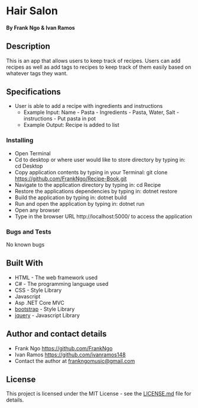 # Hair Salon

#### By Frank Ngo & Ivan Ramos

## Description

This is an app that allows users to keep track of recipes. Users can add recipes as well as add tags to recipes to keep track of them easily based on whatever tags they want.  

## Specifications

- User is able to add a recipe with ingredients and instructions
  - Example Input: Name - Pasta
            - Ingredients - Pasta, Water, Salt
            - instructions - Put pasta in pot
  - Example Output: Recipe is added to list




### Installing

  * Open Terminal
  * Cd to desktop or where user would like to store directory by typing in: cd Desktop
  * Copy application contents by typing in your Terminal: git clone https://github.com/FrankNgo/Recipe-Book.git
  * Navigate to the application directory by typing in: cd Recipe
  * Restore the applications dependencies by typing in: dotnet restore
  * Build the application by typing in: dotnet build
  * Run and open the application by typing in: dotnet run
  * Open any browser
  * Type in the browser URL http://localhost:5000/ to access the application

### Bugs and Tests

No known bugs

## Built With

* HTML - The web framework used
* C# - The programming language used
* CSS - Style Library
* Javascript
* Asp .NET Core MVC
* [bootstrap](https://getbootstrap.com/docs/3.3/) - Style Library
* [jquery](https://jquery.com/download/) - Javascript Library


## Author and contact details

* Frank Ngo https://github.com/FrankNgo
* Ivan Ramos https://github.com/ivanramos148
* Contact the author at frankngomusic@gmail.com

## License

This project is licensed under the MIT License - see the [LICENSE.md](LICENSE.md) file for details.
